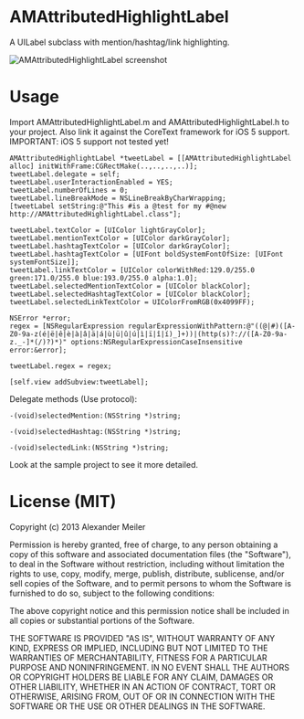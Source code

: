 AMAttributedHighlightLabel
==========================

A UILabel subclass with mention/hashtag/link highlighting.

![AMAttributedHighlightLabel screenshot](https://github.com/rootd/AMAttributedHighlightLabel/raw/master/screenshot.png "AMAttributedHighlightLabel screenshot")

Usage
=====

Import AMAttributedHighlightLabel.m and AMAttributedHighlightLabel.h to your project. Also link it against the CoreText framework for iOS 5 support.
IMPORTANT: iOS 5 support not tested yet!

    AMAttributedHighlightLabel *tweetLabel = [[AMAttributedHighlightLabel alloc] initWithFrame:CGRectMake(..,..,..,..)];
    tweetLabel.delegate = self;
    tweetLabel.userInteractionEnabled = YES;
    tweetLabel.numberOfLines = 0;
    tweetLabel.lineBreakMode = NSLineBreakByCharWrapping;
    [tweetLabel setString:@"This #is a @test for my #@new http://AMAttributedHighlightLabel.class"];
    
    tweetLabel.textColor = [UIColor lightGrayColor];
    tweetLabel.mentionTextColor = [UIColor darkGrayColor];
    tweetLabel.hashtagTextColor = [UIColor darkGrayColor];
    tweetLabel.hashtagTextColor = [UIFont boldSystemFontOfSize: [UIFont systemFontSize]];
    tweetLabel.linkTextColor = [UIColor colorWithRed:129.0/255.0 green:171.0/255.0 blue:193.0/255.0 alpha:1.0];
    tweetLabel.selectedMentionTextColor = [UIColor blackColor];
    tweetLabel.selectedHashtagTextColor = [UIColor blackColor];
    tweetLabel.selectedLinkTextColor = UIColorFromRGB(0x4099FF);

    NSError *error;
    regex = [NSRegularExpression regularExpressionWithPattern:@"((@|#)([A-Z0-9a-z(é|ë|ê|è|à|â|ä|á|ù|ü|û|ú|ì|ï|î|í)_]+))|(http(s)?://([A-Z0-9a-z._-]*(/)?)*)" options:NSRegularExpressionCaseInsensitive error:&error];

    tweetLabel.regex = regex;

    [self.view addSubview:tweetLabel];
    
Delegate methods (Use <AMAttributedHighlightLabelDelegate> protocol):

<code>-(void)selectedMention:(NSString *)string; <br>
 -(void)selectedHashtag:(NSString *)string; <br>
 -(void)selectedLink:(NSString *)string;</code>

Look at the sample project to see it more detailed.

License (MIT)
=============

Copyright (c) 2013 Alexander Meiler

Permission is hereby granted, free of charge, to any person obtaining a copy of this software and associated documentation files (the "Software"), to deal in the Software without restriction, including without limitation the rights to use, copy, modify, merge, publish, distribute, sublicense, and/or sell copies of the Software, and to permit persons to whom the Software is furnished to do so, subject to the following conditions:

The above copyright notice and this permission notice shall be included in all copies or substantial portions of the Software.

THE SOFTWARE IS PROVIDED "AS IS", WITHOUT WARRANTY OF ANY KIND, EXPRESS OR IMPLIED, INCLUDING BUT NOT LIMITED TO THE WARRANTIES OF MERCHANTABILITY, FITNESS FOR A PARTICULAR PURPOSE AND NONINFRINGEMENT. IN NO EVENT SHALL THE AUTHORS OR COPYRIGHT HOLDERS BE LIABLE FOR ANY CLAIM, DAMAGES OR OTHER LIABILITY, WHETHER IN AN ACTION OF CONTRACT, TORT OR OTHERWISE, ARISING FROM, OUT OF OR IN CONNECTION WITH THE SOFTWARE OR THE USE OR OTHER DEALINGS IN THE SOFTWARE.


